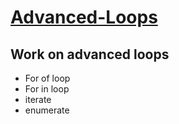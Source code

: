 <h1> <ins>  Advanced-Loops </ins> </h1>
<h2> Work on advanced loops </h2>

<ul>
  <li> For of loop </li>
  <li> For in loop</li>
  <li> iterate </li>
  <li> enumerate</li> 
</ul>


